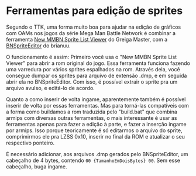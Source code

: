 # Ferramentas para edição de sprites

Segundo o TTK, uma forma muito boa para ajudar na edição de gráficos com OAMs nos jogos da série Mega Man Battle Network é combinar a ferramenta [New MMBN Sprite List Viewer](https://forums.therockmanexezone.com/new-mmbn-sprite-list-viewer-t15193.html?t=15193) do Greiga Master, com a [BNSpriteEditor](https://forums.therockmanexezone.com/viewtopic.php?p=352348#p352348) do brianuu.

O funcionamento é assim: Primeiro você usa o "New MMBN Sprite List Viewer" para abrir a rom original do jogo. Essa ferramenta funciona fazendo uma varredura por vários sprites espalhados na rom. Através dela, você consegue dumpar os sprites para arquivo de extensão .dmp, e em seguida abrir ela no BNSpriteEditor. Com isso, é possível extrair o sprite pra um arquivo avulso, e editá-lo de acordo.

Quanto a como inserir de volta ingame, aparentemente também é possível inserir de volta por essas ferramentas. Mas para torná-las compatíveis com a forma como buildamos a rom traduzida pelo "build.bat" que combina armips com diversas outras ferramentas, o mais interessante é usar as ferramentas apenas para fazer a edição à parte, e fazer a inserção ingame por armips. Isso porque teoricamente é só editarmos o arquivo do sprite, comprimirmos ele pra LZSS 0x10, inserir no final da ROM e atualizar o seu respectivo ponteiro.

É necessário adicionar, aos arquivos .dmp gerados pelo BNSpriteEditor, um cabeçalho de 4 bytes, contendo `00 {TamanhoEmDoisBytes} 00`. Sem esse cabeçalho, buga ingame.